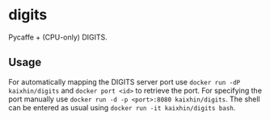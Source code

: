 digits
======
Pycaffe + (CPU-only) DIGITS.

Usage
-----
For automatically mapping the DIGITS server port use `docker run -dP kaixhin/digits` and `docker port <id>` to retrieve the port.
For specifying the port manually use `docker run -d -p <port>:8080 kaixhin/digits`.
The shell can be entered as usual using `docker run -it kaixhin/digits bash`.
